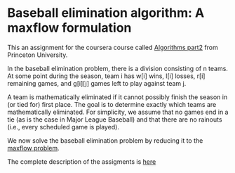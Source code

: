 # Baseball elimination algorithm: A maxflow formulation

This an assignment for the coursera course called [Algorithms part2](https://www.coursera.org/learn/algorithms-part2) from Princeton University.

In the baseball elimination problem, there is a division consisting of n teams. At some point during the season, team i has w[i] wins, l[i] losses, r[i] remaining games, and g[i][j] games left to play against team j.

A team is mathematically eliminated if it cannot possibly finish the season in (or tied for) first place. The goal is to determine exactly which teams are mathematically eliminated. For simplicity, we assume that no games end in a tie (as is the case in Major League Baseball) and that there are no rainouts (i.e., every scheduled game is played).

We now solve the baseball elimination problem by reducing it to the [maxflow problem](https://en.wikipedia.org/wiki/Maximum_flow_problem). 

The complete description of the assigments is [here](https://coursera.cs.princeton.edu/algs4/assignments/baseball/specification.php)
